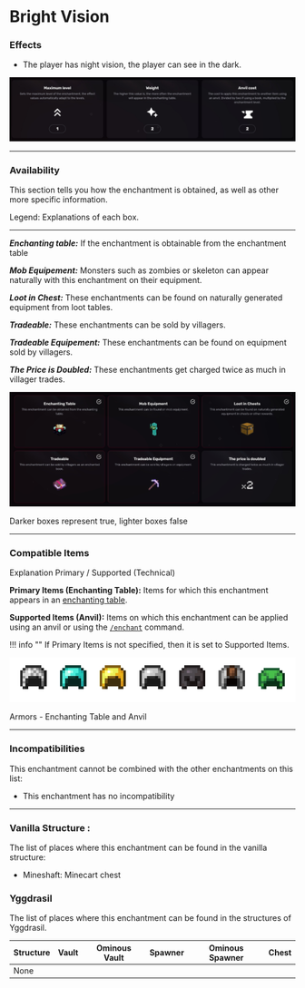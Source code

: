 # Bright Vision
### Effects
*   The player has night vision, the player can see in the dark.

![](/images/voxel/enchantment/helmet-enchantment/image_1756618390096_238.png)

* * *

### Availability

This section tells you how the enchantment is obtained, as well as other more specific information.

Legend: Explanations of each box.[](#legend-explanations-of-each-box)

* * *

_**Enchanting table:**_ If the enchantment is obtainable from the enchantment table

_**Mob Equipement:**_ Monsters such as zombies or skeleton can appear naturally with this enchantment on their equipment.

_**Loot in Chest:**_ These enchantments can be found on naturally generated equipment from loot tables.

_**Tradeable:**_ These enchantments can be sold by villagers.

_**Tradeable Equipement:**_ These enchantments can be found on equipment sold by villagers.

_**The Price is Doubled:**_ These enchantments get charged twice as much in villager trades.

![](/images/voxel/enchantment/helmet-enchantment/image_1756618390096_294.png)

Darker boxes represent true, lighter boxes false

* * *

### Compatible Items
Explanation Primary / Supported (Technical)[](#explanation-primary-supported-technical)

**Primary Items (Enchanting Table):** Items for which this enchantment appears in an [enchanting table](https://minecraft.wiki/w/Enchanting_table).

**Supported Items (Anvil):** Items on which this enchantment can be applied using an anvil or using the [`/enchant`](https://minecraft.wiki/w/Commands/enchant) command.

!!! info ""
    If Primary Items is not specified, then it is set to Supported Items.

![](/images/voxel/enchantment/helmet-enchantment/image_1756618390096_489.png)

Armors - Enchanting Table and Anvil

* * *

### Incompatibilities

This enchantment cannot be combined with the other enchantments on this list:

*   This enchantment has no incompatibility

* * *

### Vanilla Structure :

The list of places where this enchantment can be found in the vanilla structure:

*   Mineshaft: Minecart chest
### Yggdrasil

The list of places where this enchantment can be found in the structures of Yggdrasil.

| Structure | Vault | Ominous Vault | Spawner | Ominous Spawner | Chest |
| --- | --- | --- | --- | --- | --- |
| None |  |  |  |  |  |